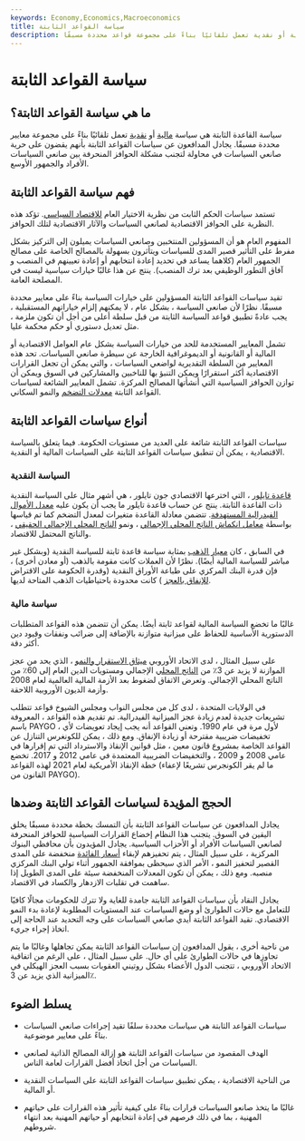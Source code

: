 ```yaml
---
keywords: Economy,Economics,Macroeconomics
title: سياسة القواعد الثابتة
description: سياسة القواعد الثابتة هي سياسة مالية أو نقدية تعمل تلقائيًا بناءً على مجموعة قواعد محددة مسبقًا.
---
```


# سياسة القواعد الثابتة
## ما هي سياسة القواعد الثابتة؟

سياسة القاعدة الثابتة هي سياسة [مالية](/fiscalpolicy) أو [نقدية](/monetarypolicy) تعمل تلقائيًا بناءً على مجموعة معايير محددة مسبقًا. يجادل المدافعون عن سياسات القواعد الثابتة بأنهم يقضون على حرية صانعي السياسات في محاولة لتجنب مشكلة الحوافز المنحرفة بين صانعي السياسات الأفراد والجمهور الأوسع.

## فهم سياسة القواعد الثابتة

تستمد سياسات الحكم الثابت من نظرية الاختيار العام [للاقتصاد السياسي](/political-economy). تؤكد هذه النظرية على الحوافز الاقتصادية لصانعي السياسات والآثار الاقتصادية لتلك الحوافز.

المفهوم العام هو أن المسؤولين المنتخبين وصانعي السياسات يميلون إلى التركيز بشكل مفرط على التأثير قصير المدى للسياسات ويتأثرون بسهولة بالمصالح الخاصة على مصالح الجمهور العام (كلاهما يساعد في تحديد إعادة انتخابهم أو إعادة تعيينهم في المنصب و آفاق التطور الوظيفي بعد ترك المنصب). ينتج عن هذا غالبًا خيارات سياسية ليست في المصلحة العامة.

تقيد سياسات القواعد الثابتة المسؤولين على خيارات السياسة بناءً على معايير محددة مسبقًا. نظرًا لأن صانعي السياسة ، بشكل عام ، لا يمكنهم إلزام خياراتهم المستقبلية ، يجب عادةً تطبيق قواعد السياسة الثابتة من قبل سلطة أعلى من أجل أن تكون ملزمة ، مثل تعديل دستوري أو حكم محكمة عليا.

تشمل المعايير المستخدمة للحد من خيارات السياسة بشكل عام العوامل الاقتصادية أو المالية أو القانونية أو الديموغرافية الخارجة عن سيطرة صانعي السياسات. تحد هذه المعايير من السلطة التقديرية لواضعي السياسات ، والتي يمكن أن تجعل القرارات الاقتصادية أكثر استقرارًا ويمكن التنبؤ بها للناخبين والمشاركين في السوق ويمكن أن توازن الحوافز السياسية التي أنشأتها المصالح المركزة. تشمل المعايير الشائعة لسياسات القواعد الثابتة [معدلات التضخم](/inflation) والنمو السكاني.

## أنواع سياسات القواعد الثابتة

سياسات القواعد الثابتة شائعة على العديد من مستويات الحكومة. فيما يتعلق بالسياسة الاقتصادية ، يمكن أن تنطبق سياسات القواعد الثابتة على السياسات المالية أو النقدية.

### السياسة النقدية

[قاعدة تايلور](/taylorsrule) ، التي اخترعها الاقتصادي جون تايلور ، هي أشهر مثال على السياسة النقدية ذات القاعدة الثابتة. ينتج عن حساب قاعدة تايلور ما يجب أن يكون عليه [معدل الأموال الفيدرالية المستهدفة](/federalfundsrate). تتضمن معادلة القاعدة متغيرات لمعدل التضخم كما تم قياسها بواسطة [معامل انكماش الناتج المحلي الإجمالي](/gdppricedeflator) ، ونمو [الناتج المحلي الإجمالي الحقيقي](/realgdp) ، والناتج المحتمل للاقتصاد.

في السابق ، كان [معيار الذهب](/goldstandard) بمثابة سياسة قاعدة ثابتة للسياسة النقدية (وبشكل غير مباشر للسياسة المالية أيضًا). نظرًا لأن العملات كانت مقومة بالذهب (أو معادن أخرى) ، فإن قدرة البنك المركزي على طباعة الأوراق النقدية (وقدرة الحكومة على الاقتراض [للإنفاق بالعجز](/deficit-spending) ) كانت محدودة باحتياطيات الذهب المتاحة لديها.

### سياسة مالية

غالبًا ما تخضع السياسة المالية لقواعد ثابتة أيضًا. يمكن أن تتضمن هذه القواعد المتطلبات الدستورية الأساسية للحفاظ على ميزانية متوازنة بالإضافة إلى ضرائب ونفقات وقيود دين أكثر دقة.

على سبيل المثال ، لدى الاتحاد الأوروبي [ميثاق الاستقرار والنمو](/stability-growth-pact) ، الذي يحد من عجز الموازنة لا يزيد عن 3٪ من [الناتج المحلي](/gdp) الإجمالي ومستويات الدين العام إلى 60٪ من الناتج المحلي الإجمالي. وتعرض الاتفاق لضغوط بعد الأزمة المالية العالمية لعام 2008 وأزمة الديون الأوروبية اللاحقة.

في الولايات المتحدة ، لدى كل من مجلس النواب ومجلس الشيوخ قواعد تتطلب تشريعات جديدة لعدم زيادة عجز الميزانية الفيدرالية. تم تقديم هذه القواعد ، المعروفة باسم PAYGO ، لأول مرة في عام 1990. وتعني القواعد أنه يجب إيجاد تعويضات لأي تخفيضات ضريبية مقترحة أو زيادة الإنفاق. ومع ذلك ، يمكن للكونغرس التنازل عن القواعد الخاصة بمشروع قانون معين ، مثل قوانين الإنقاذ والاسترداد التي تم إقرارها في عامي 2008 و 2009 ، والتخفيضات الضريبية المعتمدة في عامي 2012 و 2017. تخضع خطة الإنقاذ الأمريكية لعام 2021 لهذه القواعد (ما لم يقر الكونجرس تشريعًا لإعفاء القانون من PAYGO).

## الحجج المؤيدة لسياسات القواعد الثابتة وضدها

يجادل المدافعون عن سياسات القواعد الثابتة بأن التمسك بخطة محددة مسبقًا يخلق اليقين في السوق. يتجنب هذا النظام إخضاع القرارات السياسية للحوافز المنحرفة لصانعي السياسات الأفراد أو الأحزاب السياسية. يجادل المؤيدون بأن محافظي البنوك المركزية ، على سبيل المثال ، يتم تحفيزهم لإبقاء [أسعار الفائدة](/interestrate) منخفضة على المدى القصير لتحفيز النمو ، الأمر الذي سيحظى بموافقة الجمهور أثناء تولي البنك المركزي منصبه. ومع ذلك ، يمكن أن تكون المعدلات المنخفضة سيئة على المدى الطويل إذا ساهمت في تقلبات الازدهار والكساد في الاقتصاد.

يجادل النقاد بأن سياسات القواعد الثابتة جامدة للغاية ولا تترك للحكومات مجالًا كافيًا للتعامل مع حالات الطوارئ أو وضع السياسات عند المستويات المطلوبة لإعادة بدء النمو الاقتصادي. تقيد القواعد الثابتة أيدي صانعي السياسات على وجه التحديد عند الحاجة إلى اتخاذ إجراء جريء.

من ناحية أخرى ، يقول المدافعون إن سياسات القواعد الثابتة يمكن تجاهلها وغالبًا ما يتم تجاوزها في حالات الطوارئ على أي حال. على سبيل المثال ، على الرغم من اتفاقية الاتحاد الأوروبي ، تتجنب الدول الأعضاء بشكل روتيني العقوبات بسبب العجز الهيكلي في الميزانية الذي يزيد عن 3٪.

## يسلط الضوء

- سياسات القواعد الثابتة هي سياسات محددة سلفًا تقيد إجراءات صانعي السياسات بناءً على معايير موضوعية.

- الهدف المقصود من سياسات القواعد الثابتة هو إزالة المصالح الذاتية لصانعي السياسات من أجل اتخاذ أفضل القرارات لعامة الناس.

- من الناحية الاقتصادية ، يمكن تطبيق سياسات القواعد الثابتة على السياسات النقدية أو المالية.

- غالبًا ما يتخذ صانعو السياسات قرارات بناءً على كيفية تأثير هذه القرارات على حياتهم المهنية ، بما في ذلك فرصهم في إعادة انتخابهم أو حياتهم المهنية بعد انتهاء شروطهم.

